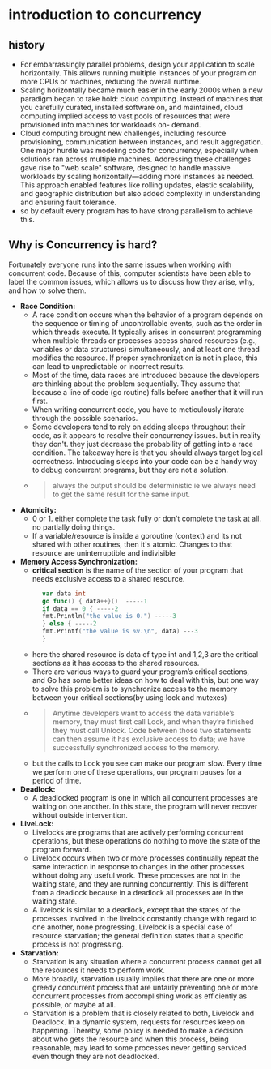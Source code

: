 #  introduction to concurrency

## history
- For embarrassingly parallel problems, design your application to scale horizontally. This allows running multiple instances of your program on more CPUs or machines, reducing the overall runtime.
- Scaling horizontally became much easier in the early 2000s when a new paradigm
began to take hold: cloud computing. Instead of machines that you carefully
curated, installed software on, and maintained, cloud computing implied access to vast pools of resources that were provisioned into machines for workloads on-
demand.
- Cloud computing brought new challenges, including resource provisioning, communication between instances, and result aggregation. One major hurdle was modeling code for concurrency, especially when solutions ran across multiple machines. Addressing these challenges gave rise to "web scale" software, designed to handle massive workloads by scaling horizontally—adding more instances as needed. This approach enabled features like rolling updates, elastic scalability, and geographic distribution but also added complexity in understanding and ensuring fault tolerance.
- so by default every program has to have strong parallelism to achieve this.

## Why is Concurrency is hard?

Fortunately everyone runs into the same issues when working with concurrent code.
Because of this, computer scientists have been able to label the common issues, which
allows us to discuss how they arise, why, and how to solve them.
 - **Race Condition:**
    - A race condition occurs when the behavior of a program depends on the sequence or timing of uncontrollable events, such as the order in which threads execute. It typically arises in concurrent programming when multiple threads or processes access shared resources (e.g., variables or data structures) simultaneously, and at least one thread modifies the resource. If proper synchronization is not in place, this can lead to unpredictable or incorrect results.
    - Most of the time, data races are introduced because the developers are thinking about
    the problem sequentially. They assume that because a line of code (go routine) falls before another
    that it will run first.
    - When writing concurrent code, you have to meticulously iterate through the possible
scenarios.
    - Some developers tend to rely on adding sleeps throughout their code, as it appears to resolve their concurrency issues.
    but in reality they don't. they just decrease the probability of getting into a race condition. The takeaway here is that you should always target logical correctness. Introducing
    sleeps into your code can be a handy way to debug concurrent programs, but they are
    not a solution.
    - > always the output should be deterministic ie we always need to get the same result for the same input.
  - **Atomicity:**
    -  0 or 1. either complete the task fully or don't complete the task at all. no partially doing things.
    -  If a variable/resource is inside a goroutine (context) and its not shared with other routines, then it's atomic. Changes to that resource are uninterruptible and indivisible
  - **Memory Access Synchronization:**
    -  **critical section** is the name of the section of your program that needs exclusive access to a shared resource.
      ```go
            var data int
            go func() { data++}()  -----1
            if data == 0 { -----2
            fmt.Println("the value is 0.") -----3
            } else { -----2
            fmt.Printf("the value is %v.\n", data) ---3
            } 
      ```
    - here the shared resource is data of type int and 1,2,3 are the critical sections as it has access to the shared resources.
    - There are various ways to guard your program’s critical sections, and Go has some
better ideas on how to deal with this, but one way to solve this problem is to synchronize access to the memory between your critical sections(by using lock and mutexes)
    - > Anytime developers want to access the data variable’s memory, they must first call Lock, and when
they’re finished they must call Unlock. Code between those two statements can then
assume it has exclusive access to data; we have successfully synchronized access to the
memory.
    - but the calls to Lock you see can make our program
slow. Every time we perform one of these operations, our program pauses for a period
of time.
  - **Deadlock:**
    - A deadlocked program is one in which all concurrent processes are waiting on one
another. In this state, the program will never recover without outside intervention.
 - **LiveLock:**
    - Livelocks are programs that are actively performing concurrent operations, but these
operations do nothing to move the state of the program forward.
    - Livelock occurs when two or more processes continually repeat the same interaction in response to changes in the other processes without doing any useful work. These processes are not in the waiting state, and they are running concurrently. This is different from a deadlock because in a deadlock all processes are in the waiting state.
    - A livelock is similar to a deadlock, except that the states of the processes involved in the livelock constantly change with regard to one another, none progressing. Livelock is a special case of resource starvation; the general definition states that a specific process is not progressing.
  - **Starvation:**
    - Starvation is any situation where a concurrent process cannot get all the resources it
needs to perform work.
    - More broadly, starvation usually implies that there are one or more greedy concurrent process that are unfairly preventing one or more concurrent processes from
accomplishing work as efficiently as possible, or maybe at all.
    - Starvation is a problem that is closely related to both, Livelock and Deadlock. In a dynamic system, requests for resources keep on happening. Thereby, some policy is needed to make a decision about who gets the resource and when this process, being reasonable, may lead to some processes never getting serviced even though they are not deadlocked. 
    
